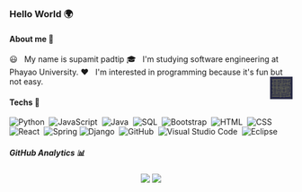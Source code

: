 ### Hello World 🌍
#### About me 👦
😃 &nbsp; My name is supamit padtip
🎓 &nbsp; I'm studying software engineering at Phayao University.
❤️ &nbsp; I'm interested in programming because it's fun but not easy.
<img alt="Art Coding" width='40' src="./assets/giphy.gif" align="right"/>

#### Techs 👾
![Python](https://img.shields.io/badge/-Python-05122A?style=flat&logo=python)&nbsp;
![JavaScript](https://img.shields.io/badge/-JavaScript-05122A?style=flat&logo=javascript)&nbsp;
![Java](https://img.shields.io/badge/-Java-05122A?style=flat&logo=Java&logoColor=FFA518)&nbsp;
![SQL](https://img.shields.io/badge/-SQL-000?&logo=MySQL&logoColor=4479A1)&nbsp;
![Bootstrap](https://img.shields.io/badge/-Bootstrap-05122A?style=flat&logo=bootstrap&logoColor=563D7C)&nbsp;
![HTML](https://img.shields.io/badge/-HTML-05122A?style=flat&logo=HTML5)&nbsp;
![CSS](https://img.shields.io/badge/-CSS-05122A?style=flat&logo=CSS3&logoColor=1572B6)&nbsp;
![React](https://img.shields.io/badge/-React-05122A?style=flat&logo=react)&nbsp;
![Spring](https://img.shields.io/badge/-Spring-000?&logo=Spring)
![Django](https://img.shields.io/badge/-Django-05122A?style=flat&logo=django&logoColor=092E20)&nbsp;
![GitHub](https://img.shields.io/badge/-GitHub-05122A?style=flat&logo=github)&nbsp;
![Visual Studio Code](https://img.shields.io/badge/-Visual%20Studio%20Code-05122A?style=flat&logo=visual-studio-code&logoColor=007ACC)&nbsp;
![Eclipse](https://img.shields.io/badge/-Eclipse-05122A?style=flat&logo=eclipse-ide&logoColor=2C2255)&nbsp;


##### GitHub Analytics 📊
<p align="center">
<a>
  <img height="145px" src="https://github-readme-stats-eight-theta.vercel.app/api?username=inzee86333&show_icons=true&theme=algolia&include_all_commits=true&count_private=true"/>
  <img height="145px" src="https://github-readme-stats-eight-theta.vercel.app/api/top-langs/?username=inzee86333&layout=compact&langs_count=8&theme=algolia"/>
</a>
</p>